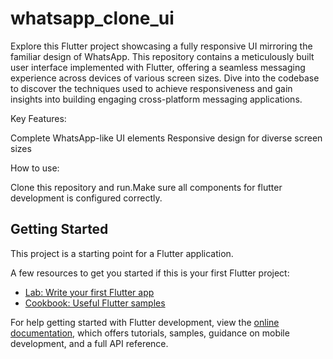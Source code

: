 # whatsapp_clone_ui
Explore this Flutter project showcasing a fully responsive UI mirroring the familiar design  of WhatsApp. This repository contains a meticulously built user interface implemented with Flutter, offering a seamless messaging experience across devices of various screen sizes. Dive into the codebase to discover the techniques used to achieve responsiveness and gain insights into building engaging cross-platform messaging applications.

Key Features:

Complete WhatsApp-like UI elements
Responsive design for diverse screen sizes

How to use:

Clone this repository and run.Make sure all components for flutter development is configured correctly.


## Getting Started

This project is a starting point for a Flutter application.

A few resources to get you started if this is your first Flutter project:

- [Lab: Write your first Flutter app](https://docs.flutter.dev/get-started/codelab)
- [Cookbook: Useful Flutter samples](https://docs.flutter.dev/cookbook)

For help getting started with Flutter development, view the
[online documentation](https://docs.flutter.dev/), which offers tutorials,
samples, guidance on mobile development, and a full API reference.
